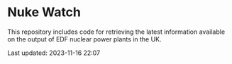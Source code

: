 # Nuke Watch

This repository includes code for retrieving the latest information available on the output of EDF nuclear power plants in the UK.

Last updated: 2023-11-16 22:07